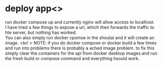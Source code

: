 # deploy app<>
run docker compose up and currently nginx will allow access to localhost. <br/> 
I have tried a few things to expose a url, which then forwards the traffic to hte server, but nothing has worked. <br />
You can also simply run docker cpomse in the shoutai and it will create an image. <br/ >
NOTE: if you do docker compose or docker build a few times and run into problems there is probably a ached image problem. to fix this simply clear the  containers for the api from docker desktop images and run the fresh build or compose command and everything hsould work. 
